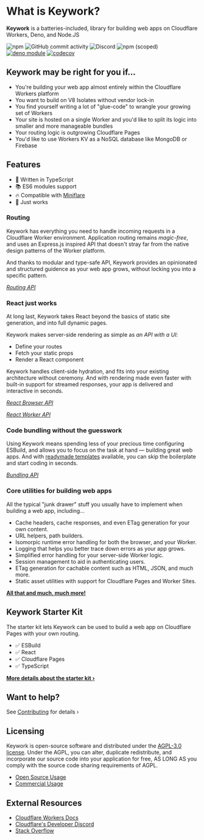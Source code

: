 # What is Keywork?

**Keywork** is a batteries-included, library for building web apps on Cloudflare Workers, Deno, and Node.JS

![npm](https://img.shields.io/npm/dm/keywork)
![GitHub commit activity](https://img.shields.io/github/commit-activity/m/nirrius/keywork)
![Discord](https://img.shields.io/discord/595317990191398933?color=blue&label=Chat&logo=discord&logoColor=white)
![npm (scoped)](https://img.shields.io/npm/v/keywork)
[![deno module](https://shield.deno.dev/x/keywork)](https://deno.land/x/keywork)
[![codecov](https://codecov.io/gh/nirrius/keywork/branch/main/graph/badge.svg?token=1SDGYMB2YN)](https://codecov.io/gh/nirrius/keywork)

## Keywork may be right for you if...

- You're building your web app almost entirely within the Cloudflare Workers platform
- You want to build on V8 Isolates without vendor lock-in
- You find yourself writing a lot of "glue-code" to wrangle your growing set of Workers
- Your site is hosted on a single Worker and you'd like to split its logic into smaller and more manageable bundles
- Your routing logic is outgrowing Cloudflare Pages
- You'd like to use Workers KV as a NoSQL database like MongoDB or Firebase

## Features

- 💪 Written in TypeScript
- 📚 ES6 modules support
- 🔥 Compatible with [Miniflare](https://miniflare.dev/)
- 🙏 Just works

### Routing

Keywork has everything you need to handle incoming requests in a Cloudflare Worker environment.
Application routing remains _magic-free_, and uses an Express.js inspired API that doesn't stray far from
the native design patterns of the Worker platform.

And thanks to modular and type-safe API, Keywork provides an opinionated and structured
guidence as your web app grows, without locking you into a specific pattern.

_[Routing API](https://keywork.app/modules/router)_

### React just works

At long last, Keywork takes React beyond the basics of static site generation, and into full dynamic pages.

Keywork makes server-side rendering as simple as _an API with a UI_:

- Define your routes
- Fetch your static props
- Render a React component

Keywork handles client-side hydration, and fits into your existing architecture without ceremony.
And with rendering made even faster with built-in support for streamed responses,
your app is delivered and interactive in seconds.

_[React Browser API](https://keywork.app/modules/react-browser)_

_[React Worker API](https://keywork.app/modules/react-worker)_

### Code bundling without the guesswork

Using Keywork means spending less of your precious time configuring ESBuild,
and allows you to focus on the task at hand — building great web apps.
And with [readymade templates](https://github.com/nirrius/keywork-starter-kit) available,
you can skip the boilerplate and start coding in seconds.

_[Bundling API](https://keywork.app/modules/bundling)_

### Core utilities for building web apps

All the typical "junk drawer" stuff you usually have to implement when building a web app,
including...

- Cache headers, cache responses, and even ETag generation for your own content.
- URL helpers, path builders.
- Isomorpic runtime error handling for both the browser, and your Worker.
- Logging that helps you better trace down errors as your app grows.
- Simplified error handling for your server-side Worker logic.
- Session management to aid in authenticating users.
- ETag generation for cachable content such as HTML, JSON, and much more.
- Static asset utilities with support for Cloudflare Pages and Worker Sites.

[**All that and much, much more!**](https://keywork.app/modules/)

## Keywork Starter Kit

The starter kit lets Keywork can be used to build a web app on Cloudflare Pages with your own routing.

- ✅ ESBuild
- ✅ React
- ✅ Cloudflare Pages
- ✅ TypeScript

**[More details about the starter kit ›](https://github.com/nirrius/keywork-starter-kit)**

## Want to help?

See [Contributing](https://keywork.app/contributing) for details ›

## Licensing

Keywork is open-source software and distributed under the [AGPL-3.0 license](https://www.gnu.org/licenses/agpl-3.0.html).
Under the AGPL, you can alter, duplicate redistribute, and incorporate our source code into your application for free,
AS LONG AS you comply with the source code sharing requirements of AGPL.

- [Open Source Usage](https://keywork.app/licensing/open-source/)
- [Commercial Usage](https://keywork.app/licensing/commercial)

## External Resources

- [Cloudflare Workers Docs](https://workers.cloudflare.com/)
- [Cloudflare's Developer Discord](https://discord.gg/cloudflaredev)
- [Stack Overflow](https://stackoverflow.com/questions/tagged/keywork)
